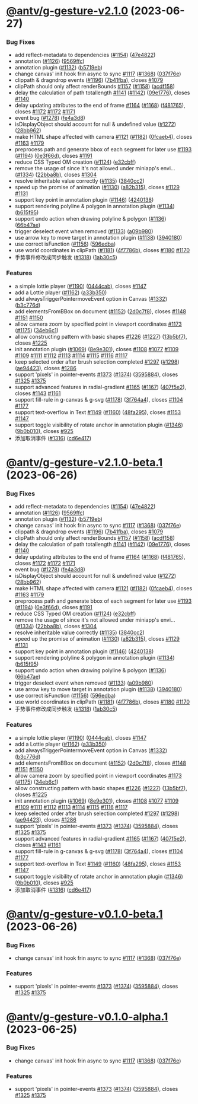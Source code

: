 # [@antv/g-gesture-v2.1.0](https://github.com/antvis/g/compare/@antv/g-gesture@2.0.0...@antv/g-gesture@2.1.0) (2023-06-27)

### Bug Fixes

-   add reflect-metadata to dependencies ([#1154](https://github.com/antvis/g/issues/1154)) ([47e4822](https://github.com/antvis/g/commit/47e4822500e9ef2cf74cbd374662928a1934dedc))
-   annotation ([#1126](https://github.com/antvis/g/issues/1126)) ([9569ffc](https://github.com/antvis/g/commit/9569ffcf90cd6fc946d5c342571cb42efcfeaf6a))
-   annotation plugin ([#1132](https://github.com/antvis/g/issues/1132)) ([b5719eb](https://github.com/antvis/g/commit/b5719eb92ccfb9dbd04d5e1aee84398238b1d832))
-   change canvas' init hook frin async to sync [#1117](https://github.com/antvis/g/issues/1117) ([#1368](https://github.com/antvis/g/issues/1368)) ([037f76e](https://github.com/antvis/g/commit/037f76e73dfcd47843fcda2e2151139c65ac2934))
-   clippath & dragndrop events ([#1196](https://github.com/antvis/g/issues/1196)) ([7b41fba](https://github.com/antvis/g/commit/7b41fbad273d0a3f3a1108eaefab3908366001fb)), closes [#1079](https://github.com/antvis/g/issues/1079)
-   clipPath should only affect renderBounds [#1157](https://github.com/antvis/g/issues/1157) ([#1158](https://github.com/antvis/g/issues/1158)) ([acdf158](https://github.com/antvis/g/commit/acdf15865ef65b01a6985cf2ffa6ca5f23c1d21e))
-   delay the calculation of path totallength [#1141](https://github.com/antvis/g/issues/1141) ([#1142](https://github.com/antvis/g/issues/1142)) ([09e1776](https://github.com/antvis/g/commit/09e1776e09e9ff3b40e5fa21eb4ad6febde60495)), closes [#1140](https://github.com/antvis/g/issues/1140)
-   delay updating attributes to the end of frame [#1164](https://github.com/antvis/g/issues/1164) ([#1168](https://github.com/antvis/g/issues/1168)) ([f481765](https://github.com/antvis/g/commit/f481765e8b5a83c7a13fd40adb63593048a6e25a)), closes [#1172](https://github.com/antvis/g/issues/1172) [#1172](https://github.com/antvis/g/issues/1172) [#1171](https://github.com/antvis/g/issues/1171)
-   event bug ([#1278](https://github.com/antvis/g/issues/1278)) ([fe4a3d8](https://github.com/antvis/g/commit/fe4a3d8370119753a9ac8208bc713391847bc856))
-   isDisplayObject should account for null & undefined value ([#1272](https://github.com/antvis/g/issues/1272)) ([28bb962](https://github.com/antvis/g/commit/28bb9629cb44c89e12064daf4f132f90e73a6c14))
-   make HTML shape affected with camera [#1121](https://github.com/antvis/g/issues/1121) ([#1182](https://github.com/antvis/g/issues/1182)) ([0fcaeb4](https://github.com/antvis/g/commit/0fcaeb45f986252674131c2b428bd972d4c485e9)), closes [#1163](https://github.com/antvis/g/issues/1163) [#1179](https://github.com/antvis/g/issues/1179)
-   preprocess path and generate bbox of each segment for later use [#1193](https://github.com/antvis/g/issues/1193) ([#1194](https://github.com/antvis/g/issues/1194)) ([0e3f66d](https://github.com/antvis/g/commit/0e3f66d900e5cc422b00ea34d1493c3e91ed5048)), closes [#1191](https://github.com/antvis/g/issues/1191)
-   reduce CSS Typed OM creation ([#1124](https://github.com/antvis/g/issues/1124)) ([e32cbff](https://github.com/antvis/g/commit/e32cbffe7bc059c47618942897ec0fd34bb4089a))
-   remove the usage of since it's not allowed under miniapp's envi… ([#1334](https://github.com/antvis/g/issues/1334)) ([22bba8b](https://github.com/antvis/g/commit/22bba8b6cb2a6434d21704dda082c96c431dbbac)), closes [#1304](https://github.com/antvis/g/issues/1304)
-   resolve inheritable value correctly ([#1135](https://github.com/antvis/g/issues/1135)) ([3840cc2](https://github.com/antvis/g/commit/3840cc2a1098ef3cc9af58115d05fbbf27d0aa5f))
-   speed up the promise of animation ([#1130](https://github.com/antvis/g/issues/1130)) ([a82b315](https://github.com/antvis/g/commit/a82b315c074b61f9a045262eec4c3a8295112e71)), closes [#1129](https://github.com/antvis/g/issues/1129) [#1131](https://github.com/antvis/g/issues/1131)
-   support key point in annotation plugin ([#1146](https://github.com/antvis/g/issues/1146)) ([4240138](https://github.com/antvis/g/commit/4240138d488c10f85908e31299c8b0422d2c7666))
-   support rendering polyline & polygon in annotation plugin ([#1134](https://github.com/antvis/g/issues/1134)) ([b615f95](https://github.com/antvis/g/commit/b615f952742c5874fccd675ad9bfed52b3b09180))
-   support undo action when drawing polyline & polygon ([#1136](https://github.com/antvis/g/issues/1136)) ([66b47ae](https://github.com/antvis/g/commit/66b47aeda42f97a172db8670d00d36f236799c72))
-   trigger deselect event when removed ([#1133](https://github.com/antvis/g/issues/1133)) ([a09b980](https://github.com/antvis/g/commit/a09b9805ef3a55695d0d00df520a13182fbf47a2))
-   use arrow key to move target in annotation plugin ([#1138](https://github.com/antvis/g/issues/1138)) ([3940180](https://github.com/antvis/g/commit/3940180f70c87ef0174ef361301bcfbf87f9e551))
-   use correct isFunction ([#1156](https://github.com/antvis/g/issues/1156)) ([596edba](https://github.com/antvis/g/commit/596edbae83ce0e9aa26b410fcc692ec3e9567b37))
-   use world coordinates in clipPath ([#1181](https://github.com/antvis/g/issues/1181)) ([4f7786b](https://github.com/antvis/g/commit/4f7786b817b1141a198ea76c9747e64fe050adec)), closes [#1180](https://github.com/antvis/g/issues/1180) [#1170](https://github.com/antvis/g/issues/1170)
-   手势事件修改成同步触发 ([#1318](https://github.com/antvis/g/issues/1318)) ([1ab30c5](https://github.com/antvis/g/commit/1ab30c5817b7522cc17edcb916067c87c595a9b8))

### Features

-   a simple lottie player ([#1190](https://github.com/antvis/g/issues/1190)) ([0444cab](https://github.com/antvis/g/commit/0444cab266cfd0e82aee65ac91c647e27a75781f)), closes [#1147](https://github.com/antvis/g/issues/1147)
-   add a Lottie player ([#1162](https://github.com/antvis/g/issues/1162)) ([a33b350](https://github.com/antvis/g/commit/a33b350be07d164bcbe930a063668f774f22bc66))
-   add alwaysTriggerPointermoveEvent option in Canvas ([#1332](https://github.com/antvis/g/issues/1332)) ([b3c776d](https://github.com/antvis/g/commit/b3c776d865146ee07d25e0548bd476fb70ac9fe8))
-   add elementsFromBBox on document ([#1152](https://github.com/antvis/g/issues/1152)) ([2d0c7f8](https://github.com/antvis/g/commit/2d0c7f8ee9023da187b54756f2b263790a11cbb6)), closes [#1148](https://github.com/antvis/g/issues/1148) [#1151](https://github.com/antvis/g/issues/1151) [#1150](https://github.com/antvis/g/issues/1150)
-   allow camera zoom by specified point in viewport coordinates [#1173](https://github.com/antvis/g/issues/1173) ([#1175](https://github.com/antvis/g/issues/1175)) ([34eb6c1](https://github.com/antvis/g/commit/34eb6c178c468fbeea9618001e331ba1e10b92d8))
-   allow constructing pattern with basic shapes [#1226](https://github.com/antvis/g/issues/1226) ([#1227](https://github.com/antvis/g/issues/1227)) ([13b5bf7](https://github.com/antvis/g/commit/13b5bf7eea905ef2486485d03c8bc80da0755616)), closes [#1225](https://github.com/antvis/g/issues/1225)
-   init annotation plugin ([#1069](https://github.com/antvis/g/issues/1069)) ([8e9e301](https://github.com/antvis/g/commit/8e9e3017547b56e3445c0ff652c69d64de43e374)), closes [#1108](https://github.com/antvis/g/issues/1108) [#1077](https://github.com/antvis/g/issues/1077) [#1109](https://github.com/antvis/g/issues/1109) [#1109](https://github.com/antvis/g/issues/1109) [#1111](https://github.com/antvis/g/issues/1111) [#1112](https://github.com/antvis/g/issues/1112) [#1113](https://github.com/antvis/g/issues/1113) [#1114](https://github.com/antvis/g/issues/1114) [#1115](https://github.com/antvis/g/issues/1115) [#1116](https://github.com/antvis/g/issues/1116) [#1117](https://github.com/antvis/g/issues/1117)
-   keep selected order after brush selection completed [#1297](https://github.com/antvis/g/issues/1297) ([#1298](https://github.com/antvis/g/issues/1298)) ([ae94423](https://github.com/antvis/g/commit/ae94423f924b49890dcc196a86f1c759c5012235)), closes [#1286](https://github.com/antvis/g/issues/1286)
-   support 'pixels' in pointer-events [#1373](https://github.com/antvis/g/issues/1373) ([#1374](https://github.com/antvis/g/issues/1374)) ([3595884](https://github.com/antvis/g/commit/35958840b44ee58a157f90043530b3fc34686c18)), closes [#1325](https://github.com/antvis/g/issues/1325) [#1375](https://github.com/antvis/g/issues/1375)
-   support advanced features in radial-gradient [#1165](https://github.com/antvis/g/issues/1165) ([#1167](https://github.com/antvis/g/issues/1167)) ([407f5e2](https://github.com/antvis/g/commit/407f5e24d3443e6c2f37ee27452a57b39b704931)), closes [#1143](https://github.com/antvis/g/issues/1143) [#1161](https://github.com/antvis/g/issues/1161)
-   support fill-rule in g-canvas & g-svg ([#1178](https://github.com/antvis/g/issues/1178)) ([3f764a4](https://github.com/antvis/g/commit/3f764a4cf3f1e8a9eae93d7e80aa3d0eeefb2406)), closes [#1104](https://github.com/antvis/g/issues/1104) [#1177](https://github.com/antvis/g/issues/1177)
-   support text-overflow in Text [#1149](https://github.com/antvis/g/issues/1149) ([#1160](https://github.com/antvis/g/issues/1160)) ([48fa295](https://github.com/antvis/g/commit/48fa295feda2cd25cb5a52dc311c87bbfc341c57)), closes [#1153](https://github.com/antvis/g/issues/1153) [#1147](https://github.com/antvis/g/issues/1147)
-   support toggle visibility of rotate anchor in annotation plugin ([#1346](https://github.com/antvis/g/issues/1346)) ([9b0b010](https://github.com/antvis/g/commit/9b0b010803d2b022ed0a5f600496060921ceacdd)), closes [#925](https://github.com/antvis/g/issues/925)
-   添加取消事件 ([#1316](https://github.com/antvis/g/issues/1316)) ([cd6e417](https://github.com/antvis/g/commit/cd6e417d9deefa0fece134e8ba69464490650b6d))

# [@antv/g-gesture-v2.1.0-beta.1](https://github.com/antvis/g/compare/@antv/g-gesture@2.0.0...@antv/g-gesture@2.1.0-beta.1) (2023-06-26)

### Bug Fixes

-   add reflect-metadata to dependencies ([#1154](https://github.com/antvis/g/issues/1154)) ([47e4822](https://github.com/antvis/g/commit/47e4822500e9ef2cf74cbd374662928a1934dedc))
-   annotation ([#1126](https://github.com/antvis/g/issues/1126)) ([9569ffc](https://github.com/antvis/g/commit/9569ffcf90cd6fc946d5c342571cb42efcfeaf6a))
-   annotation plugin ([#1132](https://github.com/antvis/g/issues/1132)) ([b5719eb](https://github.com/antvis/g/commit/b5719eb92ccfb9dbd04d5e1aee84398238b1d832))
-   change canvas' init hook frin async to sync [#1117](https://github.com/antvis/g/issues/1117) ([#1368](https://github.com/antvis/g/issues/1368)) ([037f76e](https://github.com/antvis/g/commit/037f76e73dfcd47843fcda2e2151139c65ac2934))
-   clippath & dragndrop events ([#1196](https://github.com/antvis/g/issues/1196)) ([7b41fba](https://github.com/antvis/g/commit/7b41fbad273d0a3f3a1108eaefab3908366001fb)), closes [#1079](https://github.com/antvis/g/issues/1079)
-   clipPath should only affect renderBounds [#1157](https://github.com/antvis/g/issues/1157) ([#1158](https://github.com/antvis/g/issues/1158)) ([acdf158](https://github.com/antvis/g/commit/acdf15865ef65b01a6985cf2ffa6ca5f23c1d21e))
-   delay the calculation of path totallength [#1141](https://github.com/antvis/g/issues/1141) ([#1142](https://github.com/antvis/g/issues/1142)) ([09e1776](https://github.com/antvis/g/commit/09e1776e09e9ff3b40e5fa21eb4ad6febde60495)), closes [#1140](https://github.com/antvis/g/issues/1140)
-   delay updating attributes to the end of frame [#1164](https://github.com/antvis/g/issues/1164) ([#1168](https://github.com/antvis/g/issues/1168)) ([f481765](https://github.com/antvis/g/commit/f481765e8b5a83c7a13fd40adb63593048a6e25a)), closes [#1172](https://github.com/antvis/g/issues/1172) [#1172](https://github.com/antvis/g/issues/1172) [#1171](https://github.com/antvis/g/issues/1171)
-   event bug ([#1278](https://github.com/antvis/g/issues/1278)) ([fe4a3d8](https://github.com/antvis/g/commit/fe4a3d8370119753a9ac8208bc713391847bc856))
-   isDisplayObject should account for null & undefined value ([#1272](https://github.com/antvis/g/issues/1272)) ([28bb962](https://github.com/antvis/g/commit/28bb9629cb44c89e12064daf4f132f90e73a6c14))
-   make HTML shape affected with camera [#1121](https://github.com/antvis/g/issues/1121) ([#1182](https://github.com/antvis/g/issues/1182)) ([0fcaeb4](https://github.com/antvis/g/commit/0fcaeb45f986252674131c2b428bd972d4c485e9)), closes [#1163](https://github.com/antvis/g/issues/1163) [#1179](https://github.com/antvis/g/issues/1179)
-   preprocess path and generate bbox of each segment for later use [#1193](https://github.com/antvis/g/issues/1193) ([#1194](https://github.com/antvis/g/issues/1194)) ([0e3f66d](https://github.com/antvis/g/commit/0e3f66d900e5cc422b00ea34d1493c3e91ed5048)), closes [#1191](https://github.com/antvis/g/issues/1191)
-   reduce CSS Typed OM creation ([#1124](https://github.com/antvis/g/issues/1124)) ([e32cbff](https://github.com/antvis/g/commit/e32cbffe7bc059c47618942897ec0fd34bb4089a))
-   remove the usage of since it's not allowed under miniapp's envi… ([#1334](https://github.com/antvis/g/issues/1334)) ([22bba8b](https://github.com/antvis/g/commit/22bba8b6cb2a6434d21704dda082c96c431dbbac)), closes [#1304](https://github.com/antvis/g/issues/1304)
-   resolve inheritable value correctly ([#1135](https://github.com/antvis/g/issues/1135)) ([3840cc2](https://github.com/antvis/g/commit/3840cc2a1098ef3cc9af58115d05fbbf27d0aa5f))
-   speed up the promise of animation ([#1130](https://github.com/antvis/g/issues/1130)) ([a82b315](https://github.com/antvis/g/commit/a82b315c074b61f9a045262eec4c3a8295112e71)), closes [#1129](https://github.com/antvis/g/issues/1129) [#1131](https://github.com/antvis/g/issues/1131)
-   support key point in annotation plugin ([#1146](https://github.com/antvis/g/issues/1146)) ([4240138](https://github.com/antvis/g/commit/4240138d488c10f85908e31299c8b0422d2c7666))
-   support rendering polyline & polygon in annotation plugin ([#1134](https://github.com/antvis/g/issues/1134)) ([b615f95](https://github.com/antvis/g/commit/b615f952742c5874fccd675ad9bfed52b3b09180))
-   support undo action when drawing polyline & polygon ([#1136](https://github.com/antvis/g/issues/1136)) ([66b47ae](https://github.com/antvis/g/commit/66b47aeda42f97a172db8670d00d36f236799c72))
-   trigger deselect event when removed ([#1133](https://github.com/antvis/g/issues/1133)) ([a09b980](https://github.com/antvis/g/commit/a09b9805ef3a55695d0d00df520a13182fbf47a2))
-   use arrow key to move target in annotation plugin ([#1138](https://github.com/antvis/g/issues/1138)) ([3940180](https://github.com/antvis/g/commit/3940180f70c87ef0174ef361301bcfbf87f9e551))
-   use correct isFunction ([#1156](https://github.com/antvis/g/issues/1156)) ([596edba](https://github.com/antvis/g/commit/596edbae83ce0e9aa26b410fcc692ec3e9567b37))
-   use world coordinates in clipPath ([#1181](https://github.com/antvis/g/issues/1181)) ([4f7786b](https://github.com/antvis/g/commit/4f7786b817b1141a198ea76c9747e64fe050adec)), closes [#1180](https://github.com/antvis/g/issues/1180) [#1170](https://github.com/antvis/g/issues/1170)
-   手势事件修改成同步触发 ([#1318](https://github.com/antvis/g/issues/1318)) ([1ab30c5](https://github.com/antvis/g/commit/1ab30c5817b7522cc17edcb916067c87c595a9b8))

### Features

-   a simple lottie player ([#1190](https://github.com/antvis/g/issues/1190)) ([0444cab](https://github.com/antvis/g/commit/0444cab266cfd0e82aee65ac91c647e27a75781f)), closes [#1147](https://github.com/antvis/g/issues/1147)
-   add a Lottie player ([#1162](https://github.com/antvis/g/issues/1162)) ([a33b350](https://github.com/antvis/g/commit/a33b350be07d164bcbe930a063668f774f22bc66))
-   add alwaysTriggerPointermoveEvent option in Canvas ([#1332](https://github.com/antvis/g/issues/1332)) ([b3c776d](https://github.com/antvis/g/commit/b3c776d865146ee07d25e0548bd476fb70ac9fe8))
-   add elementsFromBBox on document ([#1152](https://github.com/antvis/g/issues/1152)) ([2d0c7f8](https://github.com/antvis/g/commit/2d0c7f8ee9023da187b54756f2b263790a11cbb6)), closes [#1148](https://github.com/antvis/g/issues/1148) [#1151](https://github.com/antvis/g/issues/1151) [#1150](https://github.com/antvis/g/issues/1150)
-   allow camera zoom by specified point in viewport coordinates [#1173](https://github.com/antvis/g/issues/1173) ([#1175](https://github.com/antvis/g/issues/1175)) ([34eb6c1](https://github.com/antvis/g/commit/34eb6c178c468fbeea9618001e331ba1e10b92d8))
-   allow constructing pattern with basic shapes [#1226](https://github.com/antvis/g/issues/1226) ([#1227](https://github.com/antvis/g/issues/1227)) ([13b5bf7](https://github.com/antvis/g/commit/13b5bf7eea905ef2486485d03c8bc80da0755616)), closes [#1225](https://github.com/antvis/g/issues/1225)
-   init annotation plugin ([#1069](https://github.com/antvis/g/issues/1069)) ([8e9e301](https://github.com/antvis/g/commit/8e9e3017547b56e3445c0ff652c69d64de43e374)), closes [#1108](https://github.com/antvis/g/issues/1108) [#1077](https://github.com/antvis/g/issues/1077) [#1109](https://github.com/antvis/g/issues/1109) [#1109](https://github.com/antvis/g/issues/1109) [#1111](https://github.com/antvis/g/issues/1111) [#1112](https://github.com/antvis/g/issues/1112) [#1113](https://github.com/antvis/g/issues/1113) [#1114](https://github.com/antvis/g/issues/1114) [#1115](https://github.com/antvis/g/issues/1115) [#1116](https://github.com/antvis/g/issues/1116) [#1117](https://github.com/antvis/g/issues/1117)
-   keep selected order after brush selection completed [#1297](https://github.com/antvis/g/issues/1297) ([#1298](https://github.com/antvis/g/issues/1298)) ([ae94423](https://github.com/antvis/g/commit/ae94423f924b49890dcc196a86f1c759c5012235)), closes [#1286](https://github.com/antvis/g/issues/1286)
-   support 'pixels' in pointer-events [#1373](https://github.com/antvis/g/issues/1373) ([#1374](https://github.com/antvis/g/issues/1374)) ([3595884](https://github.com/antvis/g/commit/35958840b44ee58a157f90043530b3fc34686c18)), closes [#1325](https://github.com/antvis/g/issues/1325) [#1375](https://github.com/antvis/g/issues/1375)
-   support advanced features in radial-gradient [#1165](https://github.com/antvis/g/issues/1165) ([#1167](https://github.com/antvis/g/issues/1167)) ([407f5e2](https://github.com/antvis/g/commit/407f5e24d3443e6c2f37ee27452a57b39b704931)), closes [#1143](https://github.com/antvis/g/issues/1143) [#1161](https://github.com/antvis/g/issues/1161)
-   support fill-rule in g-canvas & g-svg ([#1178](https://github.com/antvis/g/issues/1178)) ([3f764a4](https://github.com/antvis/g/commit/3f764a4cf3f1e8a9eae93d7e80aa3d0eeefb2406)), closes [#1104](https://github.com/antvis/g/issues/1104) [#1177](https://github.com/antvis/g/issues/1177)
-   support text-overflow in Text [#1149](https://github.com/antvis/g/issues/1149) ([#1160](https://github.com/antvis/g/issues/1160)) ([48fa295](https://github.com/antvis/g/commit/48fa295feda2cd25cb5a52dc311c87bbfc341c57)), closes [#1153](https://github.com/antvis/g/issues/1153) [#1147](https://github.com/antvis/g/issues/1147)
-   support toggle visibility of rotate anchor in annotation plugin ([#1346](https://github.com/antvis/g/issues/1346)) ([9b0b010](https://github.com/antvis/g/commit/9b0b010803d2b022ed0a5f600496060921ceacdd)), closes [#925](https://github.com/antvis/g/issues/925)
-   添加取消事件 ([#1316](https://github.com/antvis/g/issues/1316)) ([cd6e417](https://github.com/antvis/g/commit/cd6e417d9deefa0fece134e8ba69464490650b6d))

# [@antv/g-gesture-v0.1.0-beta.1](https://github.com/antvis/g/compare/@antv/g-gesture@0.0.81...@antv/g-gesture@0.1.0-beta.1) (2023-06-26)

### Bug Fixes

-   change canvas' init hook frin async to sync [#1117](https://github.com/antvis/g/issues/1117) ([#1368](https://github.com/antvis/g/issues/1368)) ([037f76e](https://github.com/antvis/g/commit/037f76e73dfcd47843fcda2e2151139c65ac2934))

### Features

-   support 'pixels' in pointer-events [#1373](https://github.com/antvis/g/issues/1373) ([#1374](https://github.com/antvis/g/issues/1374)) ([3595884](https://github.com/antvis/g/commit/35958840b44ee58a157f90043530b3fc34686c18)), closes [#1325](https://github.com/antvis/g/issues/1325) [#1375](https://github.com/antvis/g/issues/1375)

# [@antv/g-gesture-v0.1.0-alpha.1](https://github.com/antvis/g/compare/@antv/g-gesture@0.0.81...@antv/g-gesture@0.1.0-alpha.1) (2023-06-25)

### Bug Fixes

-   change canvas' init hook frin async to sync [#1117](https://github.com/antvis/g/issues/1117) ([#1368](https://github.com/antvis/g/issues/1368)) ([037f76e](https://github.com/antvis/g/commit/037f76e73dfcd47843fcda2e2151139c65ac2934))

### Features

-   support 'pixels' in pointer-events [#1373](https://github.com/antvis/g/issues/1373) ([#1374](https://github.com/antvis/g/issues/1374)) ([3595884](https://github.com/antvis/g/commit/35958840b44ee58a157f90043530b3fc34686c18)), closes [#1325](https://github.com/antvis/g/issues/1325) [#1375](https://github.com/antvis/g/issues/1375)
